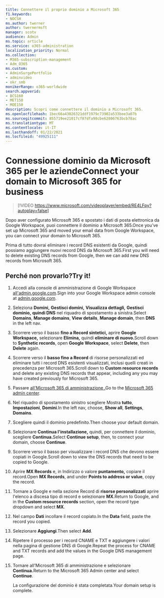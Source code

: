 ```yaml
---
title: Connettere il proprio dominio a Microsoft 365
f1.keywords:
- NOCSH
ms.author: twerner
author: twernermsft
manager: scotv
audience: Admin
ms.topic: article
ms.service: o365-administration
localization_priority: Normal
ms.collection:
- M365-subscription-management
- Adm_O365
ms.custom:
- AdminSurgePortfolio
- adminvideo
- okr_smb
monikerRange: o365-worldwide
search.appverid:
- BCS160
- MET150
- MOE150
description: Scopri come connettere il dominio a Microsoft 365.
ms.openlocfilehash: 1bec66a43026321ddf1979c73902a533bee3a07b
ms.sourcegitcommit: 855719ee21017cf87dfa98cbe62806763bcb78ac
ms.translationtype: MT
ms.contentlocale: it-IT
ms.lasthandoff: 01/22/2021
ms.locfileid: "49925111"
---
```

# <a name="connect-your-domain-to-microsoft-365-for-business"></a><span data-ttu-id="3e2c4-103">Connessione dominio da Microsoft 365 per le aziende</span><span class="sxs-lookup"><span data-stu-id="3e2c4-103">Connect your domain to Microsoft 365 for business</span></span>

> [!VIDEO https://www.microsoft.com/videoplayer/embed/RE4LFpy?autoplay=false]

<span data-ttu-id="3e2c4-104">Dopo aver configurato Microsoft 365 e spostato i dati di posta elettronica da Google Workspace, puoi connettere il dominio a Microsoft 365.</span><span class="sxs-lookup"><span data-stu-id="3e2c4-104">Once you’ve set up Microsoft 365 and moved your email data from Google Workspace, you can connect your domain to Microsoft 365.</span></span> 

<span data-ttu-id="3e2c4-105">Prima di tutto dovrai eliminare i record DNS esistenti da Google, quindi possiamo aggiungere nuovi record DNS da Microsoft 365.</span><span class="sxs-lookup"><span data-stu-id="3e2c4-105">First you will need to delete existing DNS records from Google, then we can add new DNS records from Microsoft 365.</span></span>

## <a name="try-it"></a><span data-ttu-id="3e2c4-106">Perché non provarlo?</span><span class="sxs-lookup"><span data-stu-id="3e2c4-106">Try it!</span></span>

1. <span data-ttu-id="3e2c4-107">Accedi alla console di amministrazione di Google Workspace [all'admin.google.com](https://admin.google.com).</span><span class="sxs-lookup"><span data-stu-id="3e2c4-107">Sign into your Google Workspace admin console at [admin.google.com](https://admin.google.com).</span></span>
1. <span data-ttu-id="3e2c4-108">Seleziona **Domini,** **Gestisci domini,** **Visualizza dettagli,** **Gestisci dominio,** **quindi DNS** nel riquadro di spostamento a sinistra.</span><span class="sxs-lookup"><span data-stu-id="3e2c4-108">Select **Domains**, **Manage domains**, **View details**, **Manage domain**, then **DNS** in the left nav.</span></span>
1. <span data-ttu-id="3e2c4-109">Scorrere verso il basso **fino a Record sintetici,** aprire **Google Workspace,** selezionare **Elimina,** quindi **eliminare di nuovo.**</span><span class="sxs-lookup"><span data-stu-id="3e2c4-109">Scroll down to **Synthetic records**, open **Google Workspace**, select **Delete**, then **Delete** again.</span></span>
1. <span data-ttu-id="3e2c4-110">Scorrere verso il **basso fino a Record** di risorse personalizzati ed eliminare tutti i record DNS esistenti visualizzati, inclusi quelli creati in precedenza per Microsoft 365.</span><span class="sxs-lookup"><span data-stu-id="3e2c4-110">Scroll down to **Custom resource records** and delete any existing DNS records that appear, including any you may have created previously for Microsoft 365.</span></span>
1. <span data-ttu-id="3e2c4-111">Passare [all'Microsoft 365 di amministrazione .](https://admin.microsoft.com)</span><span class="sxs-lookup"><span data-stu-id="3e2c4-111">Go to the [Microsoft 365 admin center](https://admin.microsoft.com).</span></span>
1. <span data-ttu-id="3e2c4-112">Nel riquadro di spostamento sinistro scegliere Mostra **tutto**, **Impostazioni**, **Domini**.</span><span class="sxs-lookup"><span data-stu-id="3e2c4-112">In the left nav, choose, **Show all**, **Settings**, **Domains**.</span></span>
1. <span data-ttu-id="3e2c4-113">Scegliere quindi il dominio predefinito.</span><span class="sxs-lookup"><span data-stu-id="3e2c4-113">Then choose your default domain.</span></span>
1. <span data-ttu-id="3e2c4-114">Selezionare **Continua l'installazione,** quindi, per connettere il dominio, scegliere **Continua.**</span><span class="sxs-lookup"><span data-stu-id="3e2c4-114">Select **Continue setup**, then, to connect your domain, choose  **Continue**.</span></span>
1. <span data-ttu-id="3e2c4-115">Scorrere verso il basso per visualizzare i record DNS che devono essere copiati in Google.</span><span class="sxs-lookup"><span data-stu-id="3e2c4-115">Scroll down to view the DNS records that need to be copied to Google.</span></span>
1. <span data-ttu-id="3e2c4-116">Aprire **MX Records** e, in Indirizzo o valore **puntamento,** copiare il record.</span><span class="sxs-lookup"><span data-stu-id="3e2c4-116">Open **MX Records**, and under **Points to address or value**, copy the record.</span></span>
1. <span data-ttu-id="3e2c4-117">Tornare a Google e nella sezione Record di **risorse personalizzati** aprire l'elenco a discesa tipo di record e selezionare **MX**.</span><span class="sxs-lookup"><span data-stu-id="3e2c4-117">Return to Google, and in the **Custom resource records** section, open the record type dropdown and select **MX**.</span></span>
1. <span data-ttu-id="3e2c4-118">Nel campo **Dati** incollare il record copiato.</span><span class="sxs-lookup"><span data-stu-id="3e2c4-118">In the **Data** field, paste the record you copied.</span></span>
1. <span data-ttu-id="3e2c4-119">Selezionare **Aggiungi**.</span><span class="sxs-lookup"><span data-stu-id="3e2c4-119">Then select **Add**.</span></span>
1. <span data-ttu-id="3e2c4-120">Ripetere il processo per i record CNAME e TXT e aggiungere i valori nella pagina di gestione DNS di Google.</span><span class="sxs-lookup"><span data-stu-id="3e2c4-120">Repeat the process for CNAME and TXT records and add the values in the Google DNS management page.</span></span>
1. <span data-ttu-id="3e2c4-121">Tornare all'Microsoft 365 di amministrazione e selezionare **Continua.**</span><span class="sxs-lookup"><span data-stu-id="3e2c4-121">Return to the Microsoft 365 Admin center and select **Continue**.</span></span>

    <span data-ttu-id="3e2c4-122">La configurazione del dominio è stata completata.</span><span class="sxs-lookup"><span data-stu-id="3e2c4-122">Your domain setup is complete.</span></span>